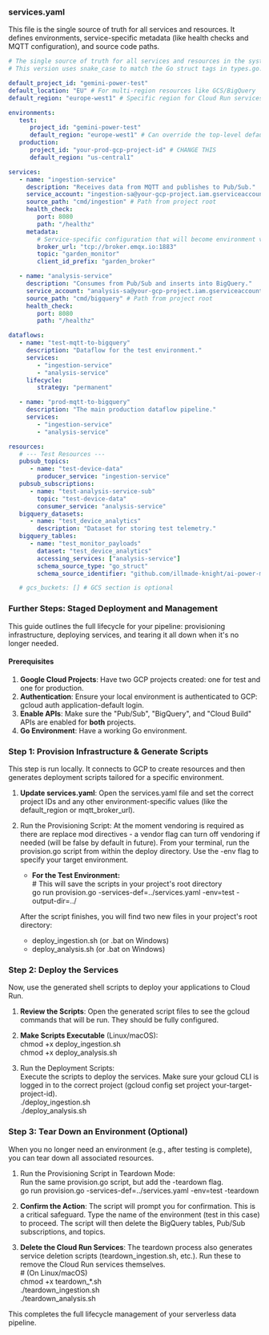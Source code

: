 ### **services.yaml**

This file is the single source of truth for all services and resources. It defines environments, service-specific metadata (like health checks and MQTT configuration), and source code paths.

````yaml
# The single source of truth for all services and resources in the system.
# This version uses snake_case to match the Go struct tags in types.go.

default_project_id: "gemini-power-test"
default_location: "EU" # For multi-region resources like GCS/BigQuery
default_region: "europe-west1" # Specific region for Cloud Run services

environments:
   test:
      project_id: "gemini-power-test"
      default_region: "europe-west1" # Can override the top-level default
   production:
      project_id: "your-prod-gcp-project-id" # CHANGE THIS
      default_region: "us-central1"

services:
   - name: "ingestion-service"
     description: "Receives data from MQTT and publishes to Pub/Sub."
     service_account: "ingestion-sa@your-gcp-project.iam.gserviceaccount.com"
     source_path: "cmd/ingestion" # Path from project root
     health_check:
        port: 8080
        path: "/healthz"
     metadata:
        # Service-specific configuration that will become environment variables
        broker_url: "tcp://broker.emqx.io:1883"
        topic: "garden_monitor"
        client_id_prefix: "garden_broker"

   - name: "analysis-service"
     description: "Consumes from Pub/Sub and inserts into BigQuery."
     service_account: "analysis-sa@your-gcp-project.iam.gserviceaccount.com"
     source_path: "cmd/bigquery" # Path from project root
     health_check:
        port: 8080
        path: "/healthz"

dataflows:
   - name: "test-mqtt-to-bigquery"
     description: "Dataflow for the test environment."
     services:
        - "ingestion-service"
        - "analysis-service"
     lifecycle:
        strategy: "permanent"

   - name: "prod-mqtt-to-bigquery"
     description: "The main production dataflow pipeline."
     services:
        - "ingestion-service"
        - "analysis-service"

resources:
   # --- Test Resources ---
   pubsub_topics:
      - name: "test-device-data"
        producer_service: "ingestion-service"
   pubsub_subscriptions:
      - name: "test-analysis-service-sub"
        topic: "test-device-data"
        consumer_service: "analysis-service"
   bigquery_datasets:
      - name: "test_device_analytics"
        description: "Dataset for storing test telemetry."
   bigquery_tables:
      - name: "test_monitor_payloads"
        dataset: "test_device_analytics"
        accessing_services: ["analysis-service"]
        schema_source_type: "go_struct"
        schema_source_identifier: "github.com/illmade-knight/ai-power-mpv/pkg/types.GardenMonitorPayload"

   # gcs_buckets: [] # GCS section is optional

````

### **Further Steps: Staged Deployment and Management**

This guide outlines the full lifecycle for your pipeline: provisioning infrastructure, deploying services, and tearing it all down when it's no longer needed.

#### **Prerequisites**

1. **Google Cloud Projects**: Have two GCP projects created: one for test and one for production.
2. **Authentication**: Ensure your local environment is authenticated to GCP: gcloud auth application-default login.
3. **Enable APIs**: Make sure the "Pub/Sub", "BigQuery", and "Cloud Build" APIs are enabled for **both** projects.
4. **Go Environment**: Have a working Go environment.

### **Step 1: Provision Infrastructure & Generate Scripts**

This step is run locally. It connects to GCP to create resources and then generates deployment scripts tailored for a specific environment.

1. **Update services.yaml**: Open the services.yaml file and set the correct project IDs and any other environment-specific values (like the default\_region or mqtt\_broker\_url).
2. Run the Provisioning Script:
   At the moment vendoring is required as there are replace mod directives - a vendor flag can turn off vendoring if needed (will be false by default in future). From your terminal, run the provision.go script from within the deploy directory. Use the \-env flag to specify your target environment.
   * **For the Test Environment:**  
     \# This will save the scripts in your project's root directory  
     go run provision.go \-services-def=../services.yaml \-env=test \-output-dir=../

   After the script finishes, you will find two new files in your project's root directory:

   * deploy\_ingestion.sh (or .bat on Windows)
   * deploy\_analysis.sh (or .bat on Windows)

### **Step 2: Deploy the Services**

Now, use the generated shell scripts to deploy your applications to Cloud Run.

1. **Review the Scripts**: Open the generated script files to see the gcloud commands that will be run. They should be fully configured.
2. **Make Scripts Executable** (Linux/macOS):  
   chmod \+x deploy\_ingestion.sh  
   chmod \+x deploy\_analysis.sh

3. Run the Deployment Scripts:  
   Execute the scripts to deploy the services. Make sure your gcloud CLI is logged in to the correct project (gcloud config set project your-target-project-id).  
   ./deploy\_ingestion.sh  
   ./deploy\_analysis.sh

### **Step 3: Tear Down an Environment (Optional)**

When you no longer need an environment (e.g., after testing is complete), you can tear down all associated resources.

1. Run the Provisioning Script in Teardown Mode:  
   Run the same provision.go script, but add the \-teardown flag.  
   go run provision.go \-services-def=../services.yaml \-env=test \-teardown

2. **Confirm the Action**: The script will prompt you for confirmation. This is a critical safeguard. Type the name of the environment (test in this case) to proceed. The script will then delete the BigQuery tables, Pub/Sub subscriptions, and topics.
3. **Delete the Cloud Run Services**: The teardown process also generates service deletion scripts (teardown\_ingestion.sh, etc.). Run these to remove the Cloud Run services themselves.  
   \# (On Linux/macOS)  
   chmod \+x teardown\_\*.sh  
   ./teardown\_ingestion.sh  
   ./teardown\_analysis.sh

This completes the full lifecycle management of your serverless data pipeline.